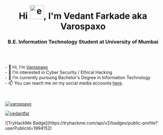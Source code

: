 <h1 align="center">Hi <img src="https://emoji.gg/assets/emoji/wavegif_1860.gif" alt="error loading image" height="45" width="45">, I'm Vedant Farkade aka Varospaxo</h1>
<h3 align="center">B.E. Information Technology Student at University of Mumbai</h3></br></br>
<p>- 👋 Hi, I’m <a href="https://github.com/varospaxo/">Varospaxo</a></br>
- 👀 I’m interested in Cyber Security / Ethical Hacking</br>
- 🌱 I’m currently pursuing Bachelor's Degree in Information Technology</br>
- 📫 You can reach me on my social media accounts <a href="https://linktr.ee/vedantfar">here</a>.</p></br>

<a href="https://github.com/varospaxo/"><img src="https://komarev.com/ghpvc/?username=varospaxo&label=Profile%20views&color=blue&style=flat-square" alt="varospaxo" /></a>
<p align="left"> <a href="https://www.linkedin.com/in/vedantfar" target="blank"><img src="https://img.shields.io/badge/Connect With Vedant-%230077B5.svg?style=for-the-badge&logo=linkedin&logoColor=white" alt="vedantfar" /></a> </p>
![TryHackMe Badge](https://tryhackme.com/api/v2/badges/public-profile?userPublicId=1994152)
<!-- <p align=left><img align="center" src="https://github-readme-stats.vercel.app/api?username=varospaxo&show_icons=true&locale=en&theme=transparent" alt="varospaxo" /></p> -->

<!-- <p align=left><img align="center" src="https://github-readme-stats.vercel.app/api/top-langs/?username=varospaxo&layout=compact&hide=html&theme=transparent" alt="varospaxo" /></p> -->


<!---
varospaxo/varospaxo is a ✨ special ✨ repository because its `README.md` (this file) appears on your GitHub profile.
You can click the Preview link to take a look at your changes.
--->
